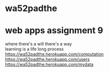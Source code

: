 # wa52padthe
# web apps assignment 9
where there's a will there's a way <br>
learning is a life long process<br>
 <https://wa52padthe.herokuapp.com/computation> <br>
<https://wa52padthe.herokuapp.com/users> <br>
<https://wa52padthe.herokuapp.com/mydata>

